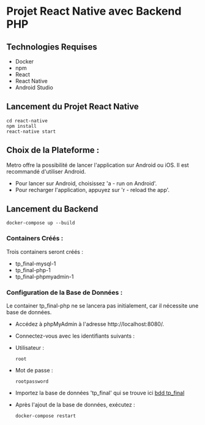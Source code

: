 # Projet React Native avec Backend PHP

## Technologies Requises
- Docker
- npm
- React
- React Native
- Android Studio

## Lancement du Projet React Native
    cd react-native
    npm install
    react-native start
## Choix de la Plateforme :
Metro offre la possibilité de lancer l'application sur Android ou iOS. Il est recommandé d'utiliser Android.

- Pour lancer sur Android, choisissez 'a - run on Android'.
- Pour recharger l'application, appuyez sur 'r - reload the app'.

## Lancement du Backend
    docker-compose up --build
### Containers Créés :
Trois containers seront créés :

- tp_final-mysql-1
- tp_final-php-1
- tp_final-phpmyadmin-1

### Configuration de la Base de Données :
Le container tp_final-php ne se lancera pas initialement, car il nécessite une base de données.
- Accédez à phpMyAdmin à l'adresse http://localhost:8080/.
- Connectez-vous avec les identifiants suivants :

- Utilisateur :

      root
  
- Mot de passe :

      rootpassword

- Importez la base de données 'tp_final' qui se trouve ici
[bdd tp_final](backend/bdd)
- Après l'ajout de la base de données, exécutez :

      docker-compose restart
